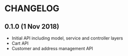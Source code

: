 # CHANGELOG

## 0.1.0 (1 Nov 2018)
+ Initial API including model, service and controller layers
+ Cart API
+ Customer and address management API
